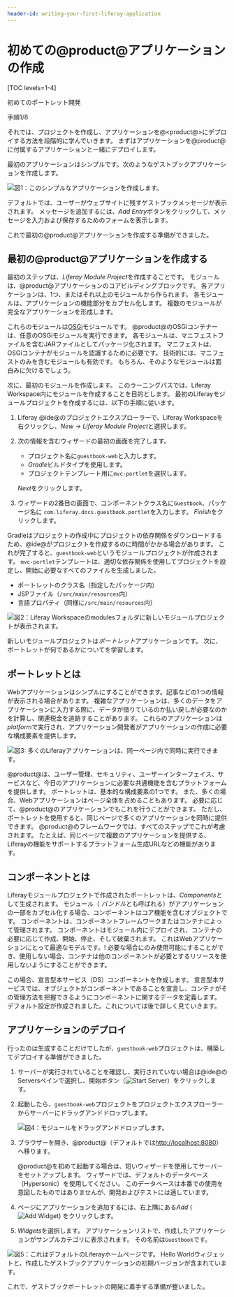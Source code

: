 ```yaml
---
header-id: writing-your-first-liferay-application
---
```


# 初めての@product@アプリケーションの作成

[TOC levels=1-4]

<div class="learn-path-step row">
    <p id="stepTitle">初めてのポートレット開発</p><p>手順1/8</p>
</div>

それでは、プロジェクトを作成し、アプリケーションを@<product@>にデプロイする方法を段階的に学んでいきます。 まずはアプリケーションを@product@に付属するアプリケーションと一緒にデプロイします。

最初のアプリケーションはシンプルです。次のようなゲストブックアプリケーションを作成します。

![図1：このシンプルなアプリケーションを作成します。](../../../images/first-guestbook-portlet.png)

デフォルトでは、ユーザーがウェブサイトに残すゲストブックメッセージが表示されます。 メッセージを追加するには、*Add Entry*ボタンをクリックして、メッセージを入力および保存するためのフォームを表示します。

これで最初の@product@アプリケーションを作成する準備ができました。

## 最初の@product@アプリケーションを作成する

最初のステップは、*Liferay Module Project*を作成することです。 モジュールは、@product@アプリケーションのコアビルディングブロックです。 各アプリケーションは、1つ、またはそれ以上のモジュールから作られます。 各モジュールは、アプリケーションの機能部分をカプセル化します。 複数のモジュールが完全なアプリケーションを形成します。

これらのモジュールは[OSGi](https://www.osgi.org/)モジュールです。 @product@のOSGiコンテナーは、任意のOSGiモジュールを実行できます。 各モジュールは、マニフェストファイルを含むJARファイルとしてパッケージ化されます。 マニフェストは、OSGiコンテナがモジュールを認識するために必要です。 技術的には、マニフェストのみを含むモジュールも有効です。 もちろん、そのようなモジュールは面白みに欠けるでしょう。

次に、最初のモジュールを作成します。 このラーニングパスでは、Liferay Workspace内にモジュールを作成することを目的とします。 最初のLiferayモジュールプロジェクトを作成するには、以下の手順に従います。

1.  Liferay @ide@のプロジェクトエクスプローラーで、Liferay Workspaceを右クリックし、*New* → *Liferay Module Project*と選択します。

2.  次の情報を含むウィザードの最初の画面を完了します。

      - プロジェクト名に`guestbook-web`と入力します。
      - *Gradle*ビルドタイプを使用します。
      - プロジェクトテンプレート用に`mvc-portlet`を選択します。

    *Next*をクリックします。

3.  ウィザードの2番目の画面で、コンポーネントクラス名に`Guestbook`、パッケージ名に `com.liferay.docs.guestbook.portlet`を入力します。 *Finish*をクリックします。

Gradleはプロジェクトの作成中にプロジェクトの依存関係をダウンロードするため、@ide@がプロジェクトを作成するのに時間がかかる場合があります。 これが完了すると、`guestbook-web`というモジュールプロジェクトが作成されます。 `mvc-portlet`テンプレートは、適切な依存関係を使用してプロジェクトを設定し、開始に必要なすべてのファイルを生成しました。

  - ポートレットのクラス名（指定したパッケージ内）
  - JSPファイル（`/src/main/resources`内）
  - 言語プロパティ（同様に`/src/main/resources`内）

![図2：Liferay Workspaceの<code>modules</code>フォルダに新しいモジュールプロジェクトが表示されます。](../../../images/guestbook-web-project.png)

新しいモジュールプロジェクトは*ポートレット*アプリケーションです。 次に、ポートレットが何であるかについてを学習します。

## ポートレットとは

Webアプリケーションはシンプルにすることができます。記事などの1つの情報が表示される場合があります。 複雑なアプリケーションは、多くのデータをアプリケーションに入力する際に、データが借りているのか払い戻しが必要なのかを計算し、関連税金を追跡することがあります。 これらのアプリケーションは*platform*で実行され、アプリケーション開発者がアプリケーションの作成に必要な構成要素を提供します。

![図3: 多くのLiferayアプリケーションは、同一ページ内で同時に実行できます。](../../../images/portlet-applications.png)

@product@は、ユーザー管理、セキュリティ、ユーザーインターフェイス、サービスなど、今日のアプリケーションに必要な共通機能を含むプラットフォームを提供します。 ポートレットは、基本的な構成要素の1つです。 また、多くの場合、Webアプリケーションはページ全体を占めることもあります。 必要に応じて、@product@のアプリケーションでもこれを行うことができます。 ただし、ポートレットを使用すると、同じページで多くのアプリケーションを同時に提供できます。 @product@のフレームワークでは、すべてのステップでこれが考慮されます。 たとえば、同じページで複数のアプリケーションを提供する、Liferayの機能をサポートするプラットフォーム生成URLなどの機能があります。

## コンポーネントとは

Liferayモジュールプロジェクトで作成されたポートレットは、*Components*として生成されます。 モジュール（ *バンドル*とも呼ばれる）がアプリケーションの一部をカプセル化する場合、コンポーネントはコア機能を含むオブジェクトです。 コンポーネントは、コンポーネントフレームワークまたはコンテナによって管理されます。 コンポーネントはモジュール内にデプロイされ、コンテナの必要に応じて作成、開始、停止、そして破棄されます。 これはWebアプリケーションにとって最適なモデルです。\! 必要な場合にのみ使用可能にすることができ、使用しない場合、コンテナは他のコンポーネントが必要とするリソースを使用しないようにすることができます。

この場合、宣言型本サービス（DS）コンポーネントを作成します。 宣言型本サービスでは、オブジェクトがコンポーネントであることを宣言し、コンテナがその管理方法を把握できるようにコンポーネントに関するデータを定義します。 デフォルト設定が作成されました。これについては後で詳しく見ていきます。

## アプリケーションのデプロイ

行ったのは生成することだけでしたが、`guestbook-web`プロジェクトは、構築してデプロイする準備ができました。

1.  サーバーが実行されていることを確認し、実行されていない場合は@ide@のServersペインで選択し、開始ボタン（![Start Server](../../../images/icon-start-server.png)）をクリックします。

2.  起動したら、`guestbook-web`プロジェクトをプロジェクトエクスプローラーからサーバーにドラッグアンドドロップします。

    ![図4：モジュールをドラッグアンドドロップします。](../../../images/deploy-module.gif)

3.  ブラウザーを開き、@product@（デフォルトでは<http://localhost:8080>）へ移ります。

    @product@を初めて起動する場合は、短いウィザードを使用してサーバーをセットアップします。 ウィザードでは、デフォルトのデータベース（Hypersonic）を使用してください。 このデータベースは本番での使用を意図したものではありませんが、開発およびテストには適しています。

4.  ページにアプリケーションを追加するには、右上隅にある*Add* (![Add Widget](../../../images/icon-add-app.png)) をクリックします。

5.  *Widgets*を選択します。 アプリケーションリストで、作成したアプリケーションがサンプルカテゴリに表示されます。 その名前は`Guestbook`です。

![図5：これはデフォルトのLiferayホームページです。 Hello Worldウィジェットと、作成したゲストブックアプリケーションの初期バージョンが含まれています。](../../../images/default-portlet-application.png)

これで、ゲストブックポートレットの開発に着手する準備が整いました。
